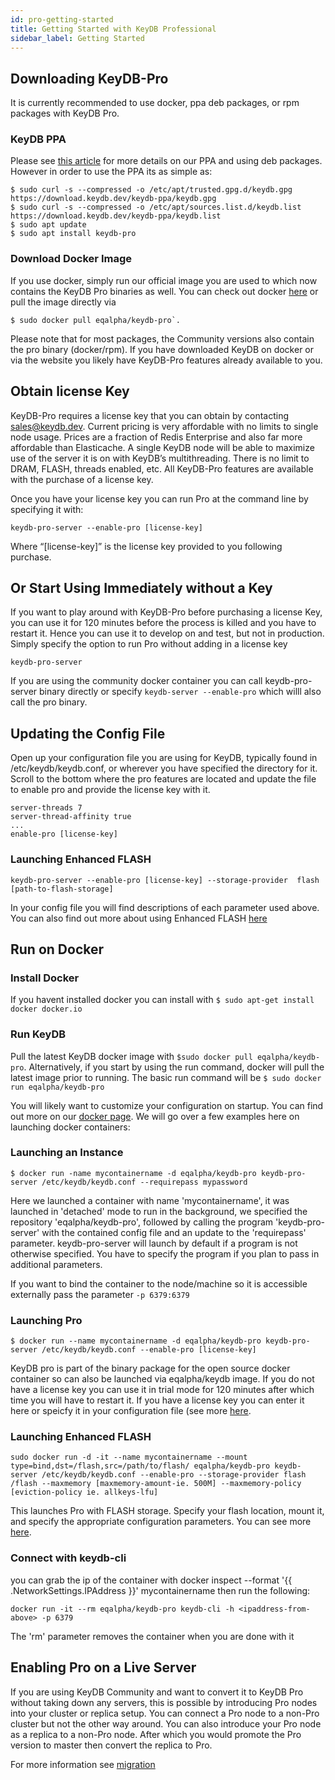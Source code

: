 ```yaml
---
id: pro-getting-started
title: Getting Started with KeyDB Professional
sidebar_label: Getting Started
---
```


<div id="blog_body">

## Downloading KeyDB-Pro

It is currently recommended to use docker, ppa deb packages, or rpm packages with KeyDB Pro. 

### KeyDB PPA

Please see [this article](https://docs.keydb.dev/docs/ppa-deb/) for more details on our PPA and using deb packages. However in order to use the PPA its as simple as:
```
$ sudo curl -s --compressed -o /etc/apt/trusted.gpg.d/keydb.gpg https://download.keydb.dev/keydb-ppa/keydb.gpg
$ sudo curl -s --compressed -o /etc/apt/sources.list.d/keydb.list https://download.keydb.dev/keydb-ppa/keydb.list
$ sudo apt update
$ sudo apt install keydb-pro
```

### Download Docker Image

If you use docker, simply run our official image you are used to which now contains the KeyDB Pro binaries as well. You can check out docker <a href=”https://hub.docker.com/r/eqalpha/keydb-pro”><span style=:color:red”>here</span></a> or pull the image directly via 
```
$ sudo docker pull eqalpha/keydb-pro`. 
```

Please note that for most packages, the Community versions also contain the pro binary (docker/rpm). If you have downloaded KeyDB on docker or via the website you likely have KeyDB-Pro features already available to you. 

## Obtain license Key

KeyDB-Pro requires a license key that you can obtain by contacting sales@keydb.dev. Current pricing is very affordable with no limits to single node usage. Prices are a fraction of Redis Enterprise and also far more affordable than Elasticache. A single KeyDB node will be able to maximize use of the server it is on with KeyDB’s multithreading. There is no limit to DRAM, FLASH, threads enabled, etc. All KeyDB-Pro features are available with the purchase of a license key.

Once you have your license key you can run Pro at the command line by specifying it with:
```
keydb-pro-server --enable-pro [license-key]
```
Where “[license-key]” is the license key provided to you following purchase.

## Or Start Using Immediately without a Key

If you want to play around with KeyDB-Pro before purchasing a license Key, you can use it for 120 minutes before the process is killed and you have to restart it. Hence you can use it to develop on and test, but not in production. Simply specify the option to run Pro without adding in a license key 
```
keydb-pro-server
```
If you are using the community docker container you can call keydb-pro-server binary directly or specify `keydb-server --enable-pro` which willl also call the pro binary.

## Updating the Config File

Open up your configuration file you are using for KeyDB, typically found in /etc/keydb/keydb.conf, or wherever you have specified the directory for it. Scroll to the bottom where the pro features are located and update the file to enable pro and provide the license key with it. 
```
server-threads 7
server-thread-affinity true
...
enable-pro [license-key]
```

### Launching Enhanced FLASH
```
keydb-pro-server --enable-pro [license-key] --storage-provider  flash  [path-to-flash-storage] 
```
In your config file you will find descriptions of each parameter used above. You can also find out more about using Enhanced FLASH [here]( https://docs.keydb.dev/docs/pro-flash/)

## Run on Docker

### Install Docker

If you havent installed docker you can install with `$ sudo apt-get install docker docker.io`

### Run KeyDB

Pull the latest KeyDB docker image with `$sudo docker pull eqalpha/keydb-pro`. Alternatively, if you start by using the run command, docker will pull the latest image prior to running. The basic run command will be `$ sudo docker run eqalpha/keydb-pro`

You will likely want to customize your configuration on startup. You can find out more on our [docker page](https://hub.docker.com/r/eqalpha/keydb-pro). We will go over a few examples here on launching docker containers:

### Launching an Instance
```
$ docker run -name mycontainername -d eqalpha/keydb-pro keydb-pro-server /etc/keydb/keydb.conf --requirepass mypassword 
```
Here we launched a container with name 'mycontainername', it was launched in 'detached' mode to run in the background, we specified the repository 'eqalpha/keydb-pro', followed by calling the program 'keydb-pro-server' with the contained config file and an update to the 'requirepass' parameter. keydb-pro-server will launch by default if a program is not otherwise specified. You have to specify the program if you plan to pass in additional parameters.

If you want to bind the container to the node/machine so it is accessible externally pass the parameter `-p 6379:6379`

### Launching Pro
```
$ docker run --name mycontainername -d eqalpha/keydb-pro keydb-pro-server /etc/keydb/keydb.conf --enable-pro [license-key]
```
KeyDB pro is part of the binary package for the open source docker container so can also be launched via eqalpha/keydb image. If you do not have a license key you can use it in trial mode for 120 minutes after which time you will have to restart it. If you have a license key you can enter it here or speicfy it in your configuration file (see more [here](https://hub.docker.com/r/eqalpha/keydb-pro).

### Launching Enhanced FLASH
```
sudo docker run -d -it --name mycontainername --mount type=bind,dst=/flash,src=/path/to/flash/ eqalpha/keydb-pro keydb-server /etc/keydb/keydb.conf --enable-pro --storage-provider flash /flash --maxmemory [maxmemory-amount-ie. 500M] --maxmemory-policy [eviction-policy ie. allkeys-lfu]
```
This launches Pro with FLASH storage. Specify your flash location, mount it, and specify the appropriate configuration parameters. You can see more [here](https://hub.docker.com/r/eqalpha/keydb-pro).

### Connect with keydb-cli
you can grab the ip of the container with docker inspect --format '{{ .NetworkSettings.IPAddress }}' mycontainername then run the following:
```
docker run -it --rm eqalpha/keydb-pro keydb-cli -h <ipaddress-from-above> -p 6379
```
The 'rm' parameter removes the container when you are done with it


## Enabling Pro on a Live Server

If you are using KeyDB Community and want to convert it to KeyDB Pro without taking down any servers, this is possible by introducing Pro nodes into your cluster or replica setup. You can connect a Pro node to a non-Pro cluster but not the other way around. You can also introduce your Pro node as a replica to a non-Pro node. After which you would promote the Pro version to master then convert the replica to Pro.

For more information see [migration](https://docs.keydb.dev/migration/)

</div>
